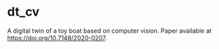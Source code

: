 # dt_cv
A digital twin of a toy boat based on computer vision. Paper available at https://doi.org/10.7148/2020-0207.
